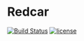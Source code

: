 # Redcar 
[![Build Status](https://github.com/redcar-io/redcar/workflows/redcar/badge.svg)](https://github.com/redcar-io/redcar/actions)
[![license](https://img.shields.io/badge/license-Apache2-orange.svg?style=flat)](https://github.com/redcar-io/redcar/main/LICENSE)
